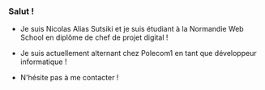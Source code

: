 ### Salut !

- Je suis Nicolas Alias Sutsiki et je suis étudiant à la Normandie Web School en diplôme de chef de projet digital !
- Je suis actuellement alternant chez Polecom1 en tant que développeur informatique !

- N'hésite pas à me contacter !

